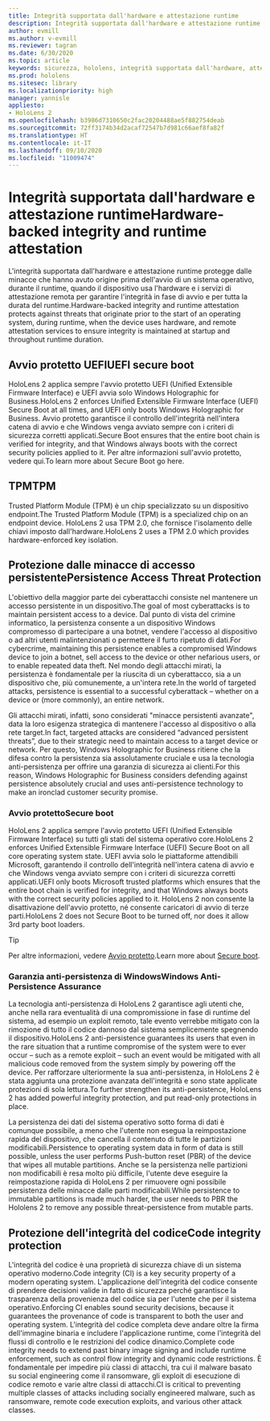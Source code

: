 ```yaml
---
title: Integrità supportata dall'hardware e attestazione runtime
description: Integrità supportata dall'hardware e attestazione runtime
author: evmill
ms.author: v-evmill
ms.reviewer: tagran
ms.date: 6/30/2020
ms.topic: article
keywords: sicurezza, hololens, integrità supportata dall'hardware, attestazione runtime, UEFI, avvio protetto UEFI, avvio sicuro, TPM, protezione dalle minacce, garanzia anti-persistenza di Windows, integrità del codice, protezione del codice
ms.prod: hololens
ms.sitesec: library
ms.localizationpriority: high
manager: yannisle
appliesto:
- HoloLens 2
ms.openlocfilehash: b3986d7310650c2fac20204488ae5f882754deab
ms.sourcegitcommit: 72ff3174b34d2acaf72547b7d981c66aef8fa82f
ms.translationtype: HT
ms.contentlocale: it-IT
ms.lasthandoff: 09/10/2020
ms.locfileid: "11009474"
---
```

# <span data-ttu-id="8920e-104">Integrità supportata dall'hardware e attestazione runtime</span><span class="sxs-lookup"><span data-stu-id="8920e-104">Hardware-backed integrity and runtime attestation</span></span>

<span data-ttu-id="8920e-105">L'integrità supportata dall'hardware e attestazione runtime protegge dalle minacce che hanno avuto origine prima dell'avvio di un sistema operativo, durante il runtime, quando il dispositivo usa l'hardware e i servizi di attestazione remota per garantire l'integrità in fase di avvio e per tutta la durata del runtime.</span><span class="sxs-lookup"><span data-stu-id="8920e-105">Hardware-backed integrity and runtime attestation protects against threats that originate prior to the start of an operating system, during runtime, when the device uses hardware, and remote attestation services to ensure integrity is maintained at startup and throughout runtime duration.</span></span>

## <span data-ttu-id="8920e-106">Avvio protetto UEFI</span><span class="sxs-lookup"><span data-stu-id="8920e-106">UEFI secure boot</span></span>

<span data-ttu-id="8920e-107">HoloLens 2 applica sempre l'avvio protetto UEFI (Unified Extensible Firmware Interface) e UEFI avvia solo Windows Holographic for Business.</span><span class="sxs-lookup"><span data-stu-id="8920e-107">HoloLens 2 enforces Unified Extensible Firmware Interface (UEFI) Secure Boot at all times, and UEFI only boots Windows Holographic for Business.</span></span>
<span data-ttu-id="8920e-108">Avvio protetto garantisce il controllo dell'integrità nell'intera catena di avvio e che Windows venga avviato sempre con i criteri di sicurezza corretti applicati.</span><span class="sxs-lookup"><span data-stu-id="8920e-108">Secure Boot ensures that the entire boot chain is verified for integrity, and that Windows always boots with the correct security policies applied to it.</span></span> <span data-ttu-id="8920e-109">Per altre informazioni sull'avvio protetto, vedere qui.</span><span class="sxs-lookup"><span data-stu-id="8920e-109">To learn more about Secure Boot go here.</span></span>

## <span data-ttu-id="8920e-110">TPM</span><span class="sxs-lookup"><span data-stu-id="8920e-110">TPM</span></span>

<span data-ttu-id="8920e-111">Trusted Platform Module (TPM) è un chip specializzato su un dispositivo endpoint.</span><span class="sxs-lookup"><span data-stu-id="8920e-111">The Trusted Platform Module (TPM) is a specialized chip on an endpoint device.</span></span> <span data-ttu-id="8920e-112">HoloLens 2 usa TPM 2.0, che fornisce l'isolamento delle chiavi imposto dall'hardware.</span><span class="sxs-lookup"><span data-stu-id="8920e-112">HoloLens 2 uses a TPM 2.0 which provides hardware-enforced key isolation.</span></span>

## <span data-ttu-id="8920e-113">Protezione dalle minacce di accesso persistente</span><span class="sxs-lookup"><span data-stu-id="8920e-113">Persistence Access Threat Protection</span></span>

<span data-ttu-id="8920e-114">L'obiettivo della maggior parte dei cyberattacchi consiste nel mantenere un accesso persistente in un dispositivo.</span><span class="sxs-lookup"><span data-stu-id="8920e-114">The goal of most cyberattacks is to maintain persistent access to a device.</span></span> <span data-ttu-id="8920e-115">Dal punto di vista del crimine informatico, la persistenza consente a un dispositivo Windows compromesso di partecipare a una botnet, vendere l'accesso al dispositivo o ad altri utenti malintenzionati o permettere il furto ripetuto di dati.</span><span class="sxs-lookup"><span data-stu-id="8920e-115">For cybercrime, maintaining this persistence enables a compromised Windows device to join a botnet, sell access to the device or other nefarious users, or to enable repeated data theft.</span></span> <span data-ttu-id="8920e-116">Nel mondo degli attacchi mirati, la persistenza è fondamentale per la riuscita di un cyberattacco, sia a un dispositivo che, più comunemente, a un'intera rete.</span><span class="sxs-lookup"><span data-stu-id="8920e-116">In the world of targeted attacks, persistence is essential to a successful cyberattack – whether on a device or (more commonly), an entire network.</span></span>  

<span data-ttu-id="8920e-117">Gli attacchi mirati, infatti, sono considerati "minacce persistenti avanzate", data la loro esigenza strategica di mantenere l'accesso al dispositivo o alla rete target.</span><span class="sxs-lookup"><span data-stu-id="8920e-117">In fact, targeted attacks are considered “advanced persistent threats”, due to their strategic need to maintain access to a target device or network.</span></span> <span data-ttu-id="8920e-118">Per questo, Windows Holographic for Business ritiene che la difesa contro la persistenza sia assolutamente cruciale e usa la tecnologia anti-persistenza per offrire una garanzia di sicurezza ai clienti.</span><span class="sxs-lookup"><span data-stu-id="8920e-118">For this reason, Windows Holographic for Business considers defending against persistence absolutely crucial and uses anti-persistence technology to make an ironclad customer security promise.</span></span>

### <span data-ttu-id="8920e-119">Avvio protetto</span><span class="sxs-lookup"><span data-stu-id="8920e-119">Secure boot</span></span> 

<span data-ttu-id="8920e-120">HoloLens 2 applica sempre l'avvio protetto UEFI (Unified Extensible Firmware Interface) su tutti gli stati del sistema operativo core.</span><span class="sxs-lookup"><span data-stu-id="8920e-120">HoloLens 2 enforces Unified Extensible Firmware Interface (UEFI) Secure Boot on all core operating system state.</span></span> <span data-ttu-id="8920e-121">UEFI avvia solo le piattaforme attendibili Microsoft, garantendo il controllo dell'integrità nell'intera catena di avvio e che Windows venga avviato sempre con i criteri di sicurezza corretti applicati.</span><span class="sxs-lookup"><span data-stu-id="8920e-121">UEFI only boots Microsoft trusted platforms which ensures that the entire boot chain is verified for integrity, and that Windows always boots with the correct security policies applied to it.</span></span> <span data-ttu-id="8920e-122">HoloLens 2 non consente la disattivazione dell'avvio protetto, né consente caricatori di avvio di terze parti.</span><span class="sxs-lookup"><span data-stu-id="8920e-122">HoloLens 2 does not Secure Boot to be turned off, nor does it allow 3rd party boot loaders.</span></span>

> [!Tip]
> <span data-ttu-id="8920e-123">Per altre informazioni, vedere [Avvio protetto](https://docs.microsoft.com/windows-hardware/design/device-experiences/oem-secure-boot).</span><span class="sxs-lookup"><span data-stu-id="8920e-123">Learn more about [Secure boot](https://docs.microsoft.com/windows-hardware/design/device-experiences/oem-secure-boot).</span></span>

### <span data-ttu-id="8920e-124">Garanzia anti-persistenza di Windows</span><span class="sxs-lookup"><span data-stu-id="8920e-124">Windows Anti-Persistence Assurance</span></span>

<span data-ttu-id="8920e-125">La tecnologia anti-persistenza di HoloLens 2 garantisce agli utenti che, anche nella rara eventualità di una compromissione in fase di runtime del sistema, ad esempio un exploit remoto, tale evento verrebbe mitigato con la rimozione di tutto il codice dannoso dal sistema semplicemente spegnendo il dispositivo.</span><span class="sxs-lookup"><span data-stu-id="8920e-125">HoloLens 2 anti-persistence guarantees its users that even in the rare situation that a runtime compromise of the system were to ever occur – such as a remote exploit – such an event would be mitigated with all malicious code removed from the system simply by powering off the device.</span></span> <span data-ttu-id="8920e-126">Per rafforzare ulteriormente la sua anti-persistenza, in HoloLens 2 è stata aggiunta una protezione avanzata dell'integrità e sono state applicate protezioni di sola lettura.</span><span class="sxs-lookup"><span data-stu-id="8920e-126">To further strengthen its anti-persistence, HoloLens 2 has added powerful integrity protection, and put read-only protections in place.</span></span>

<span data-ttu-id="8920e-127">La persistenza dei dati del sistema operativo sotto forma di dati è comunque possibile, a meno che l'utente non esegua la reimpostazione rapida del dispositivo, che cancella il contenuto di tutte le partizioni modificabili.</span><span class="sxs-lookup"><span data-stu-id="8920e-127">Persistence to operating system data in form of data is still possible, unless the user performs Push-button reset (PBR) of the device that wipes all mutable partitions.</span></span> <span data-ttu-id="8920e-128">Anche se la persistenza nelle partizioni non modificabili è resa molto più difficile, l'utente deve eseguire la reimpostazione rapida di HoloLens 2 per rimuovere ogni possibile persistenza delle minacce dalle parti modificabili.</span><span class="sxs-lookup"><span data-stu-id="8920e-128">While persistence to immutable partitions is made much harder, the user needs to PBR the Hololens 2 to remove any possible threat-persistence from mutable parts.</span></span>

## <span data-ttu-id="8920e-129">Protezione dell'integrità del codice</span><span class="sxs-lookup"><span data-stu-id="8920e-129">Code integrity protection</span></span> 

<span data-ttu-id="8920e-130">L'integrità del codice è una proprietà di sicurezza chiave di un sistema operativo moderno.</span><span class="sxs-lookup"><span data-stu-id="8920e-130">Code integrity (CI) is a key security property of a modern operating system.</span></span> <span data-ttu-id="8920e-131">L'applicazione dell'integrità del codice consente di prendere decisioni valide in fatto di sicurezza perché garantisce la trasparenza della provenienza del codice sia per l'utente che per il sistema operativo.</span><span class="sxs-lookup"><span data-stu-id="8920e-131">Enforcing CI enables sound security decisions, because it guarantees the provenance of code is transparent to both the user and operating system.</span></span> <span data-ttu-id="8920e-132">L'integrità del codice completa deve andare oltre la firma dell'immagine binaria e includere l'applicazione runtime, come l'integrità del flussi di controllo e le restrizioni del codice dinamico.</span><span class="sxs-lookup"><span data-stu-id="8920e-132">Complete code integrity needs to extend past binary image signing and include runtime enforcement, such as control flow integrity and dynamic code restrictions.</span></span> <span data-ttu-id="8920e-133">È fondamentale per impedire più classi di attacchi, tra cui il malware basato su social engineering come il ransomware, gli exploit di esecuzione di codice remoto e varie altre classi di attacchi.</span><span class="sxs-lookup"><span data-stu-id="8920e-133">CI is critical to preventing multiple classes of attacks including socially engineered malware, such as ransomware, remote code execution exploits, and various other attack classes.</span></span>
